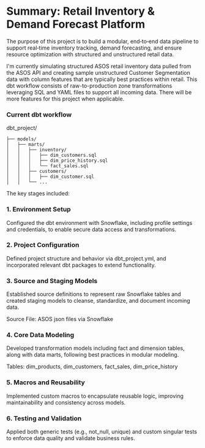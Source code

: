 # Summary: Retail Inventory & Demand Forecast Platform

The purpose of this project is to build a modular, end‑to‑end data pipeline to support real‑time inventory tracking, demand forecasting, and ensure resource optimization with structured and unstructured retail data. 

I'm currently simulating structured ASOS retail inventory data pulled from the ASOS API and creating sample unstructured Customer Segmentation data with column features that are typically best practices within retail. This dbt workflow consists of raw-to-production zone transformations leveraging SQL and YAML files to support all incoming data. There will be more features for this project when applicable.

### Current dbt workflow
dbt_project/
```text
├── models/
│   ├── marts/
│   │   ├── inventory/
│   │   │   ├── dim_customers.sql
│   │   │   ├── dim_price_history.sql
│   │   │   └── fact_sales.sql
│   │   ├── customers/
│   │   │   ├── dim_customer.sql
│   │   └── ...
```



The key stages included:

### 1. Environment Setup
Configured the dbt environment with Snowflake, including profile settings and credentials, to enable secure data access and transformations.

### 2. Project Configuration
Defined project structure and behavior via dbt_project.yml, and incorporated relevant dbt packages to extend functionality.

### 3. Source and Staging Models
Established source definitions to represent raw Snowflake tables and created staging models to cleanse, standardize, and document incoming data.

Source File: ASOS json files via Snowflake

### 4. Core Data Modeling
Developed transformation models including fact and dimension tables, along with data marts, following best practices in modular modeling.

Tables: dim_products, dim_customers, fact_sales, dim_price_history

### 5. Macros and Reusability
Implemented custom macros to encapsulate reusable logic, improving maintainability and consistency across models.

### 6. Testing and Validation
Applied both generic tests (e.g., not_null, unique) and custom singular tests to enforce data quality and validate business rules.
